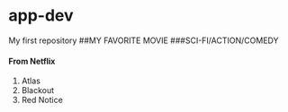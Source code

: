 # app-dev
My first repository
##MY FAVORITE MOVIE
###SCI-FI/ACTION/COMEDY

#### From Netflix
1. Atlas
2. Blackout
3. Red Notice
